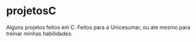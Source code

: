 # projetosC
Alguns projetos feitos em C. Feitos para a Unicesumar, ou ate mesmo para treinar minhas habilidades.
